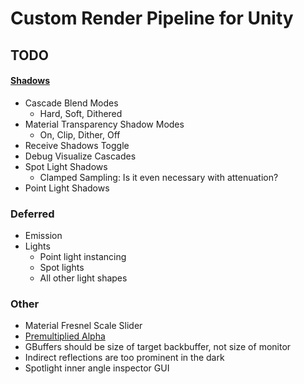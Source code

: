 # Custom Render Pipeline for Unity

## TODO

#### [Shadows](https://catlikecoding.com/unity/tutorials/custom-srp/directional-shadows)
- Cascade Blend Modes
    - Hard, Soft, Dithered
- Material Transparency Shadow Modes
    - On, Clip, Dither, Off
- Receive Shadows Toggle
- Debug Visualize Cascades
- Spot Light Shadows
    - Clamped Sampling: Is it even necessary with attenuation?
- Point Light Shadows

### Deferred
- Emission
- Lights
    - Point light instancing
    - Spot lights
    - All other light shapes

### Other
- Material Fresnel Scale Slider
- [Premultiplied Alpha](https://catlikecoding.com/unity/tutorials/custom-srp/directional-lights/#4) 
- GBuffers should be size of target backbuffer, not size of monitor
- Indirect reflections are too prominent in the dark
- Spotlight inner angle inspector GUI
